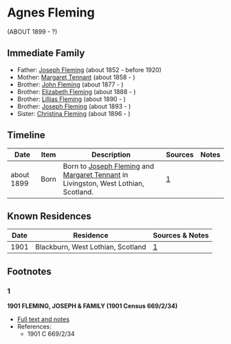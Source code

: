 ﻿---
layout: person
subject_key: i29204156
permalink: /people/i29204156
---

# Agnes Fleming
(ABOUT 1899 - ?)

## Immediate Family

* Father: [Joseph Fleming](./@57117702@-joseph-fleming-b1852-d1920.md) (about 1852 - before 1920)
* Mother: [Margaret Tennant](./@14002910@-margaret-tennant-b1858-d.md) (about 1858 - )
* Brother: [John Fleming](./@49475976@-john-fleming-b1877-d.md) (about 1877 - )
* Brother: [Elizabeth Fleming](./@79236484@-elizabeth-fleming-b1888-d.md) (about 1888 - )
* Brother: [Lillias Fleming](./@39306088@-lillias-fleming-b1890-d.md) (about 1890 - )
* Brother: [Joseph Fleming](./@89747088@-joseph-fleming-b1893-d.md) (about 1893 - )
* Sister: [Christina Fleming](./@89446044@-christina-fleming-b1896-d.md) (about 1896 - )

## Timeline

Date | Item | Description | Sources | Notes
---|---|---|---|---
about 1899 | Born | Born to [Joseph Fleming](./@57117702@-joseph-fleming-b1852-d1920.md) and [Margaret Tennant](./@14002910@-margaret-tennant-b1858-d.md) in Livingston, West Lothian, Scotland. | [1](#1) | 

## Known Residences

Date | Residence | Sources & Notes
---|---|---
1901 | Blackburn, West Lothian, Scotland | [1](#1)

## Footnotes

### 1

**1901 FLEMING, JOSEPH & FAMILY (1901 Census 669/2/34)**

* [Full text and notes](../sources/@62464591@-1901-fleming,-joseph-&-family-1901-census-669-2-34-.md)
* References: 
  * 1901 C 669/2/34

